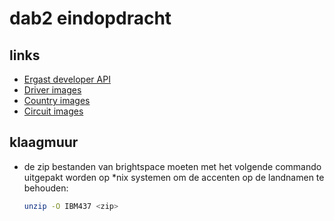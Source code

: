 # dab2 eindopdracht

## links

- [Ergast developer API](http://ergast.com/mrd/)
- [Driver images](https://brightspace.avans.nl/d2l/common/dialogs/quickLink/quickLink.d2l?ou=94181&type=coursefile&fileId=Coureurs.zip)
- [Country images](https://brightspace.avans.nl/d2l/common/dialogs/quickLink/quickLink.d2l?ou=94181&type=coursefile&fileId=Landen.zip)
- [Circuit images](https://brightspace.avans.nl/d2l/common/dialogs/quickLink/quickLink.d2l?ou=94181&type=coursefile&fileId=Circuits.zip)

## klaagmuur

- de zip bestanden van brightspace moeten met het volgende commando uitgepakt
  worden op \*nix systemen om de accenten op de landnamen te behouden:
  ```bash
  unzip -O IBM437 <zip>
  ```
